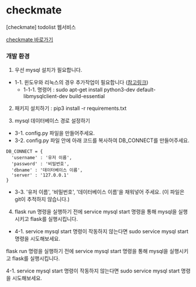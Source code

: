 # checkmate
[checkmate] todolist 웹서비스

[checkmate 바로가기](https://checkmate-todo.herokuapp.com/)
 
### 개발 환경
1. 우선 mysql 설치가 필요합니다.  
  - 1-1. 윈도우와 리눅스의 경우 추가작업이 필요합니다 ([참고링크](https://github.com/PyMySQL/mysqlclient#prerequisites))
    + 1-1-1. 명령어 : sudo apt-get install python3-dev default-libmysqlclient-dev build-essential
2. 패키지 설치하기 : pip3 install -r requirements.txt

3. mysql 데이터베이스 경로 설정하기 
  - 3-1. config.py 파일을 만들어주세요.
  - 3-2. config.py 파일 안에 아래 코드를 복사하여 DB_CONNECT를 만들어주세요.
  ```
  DB_CONNECT = {
    'username' : '유저 이름',
    'password' : '비밀번호',
    'dbname' : '데이터베이스 이름',
    'server' : '127.0.0.1'
  }
  ```
  - 3-3. '유저 이름', '비밀번호', '데이터베이스 이름'을 채워넣어 주세요. (이 파일은 git이 추적하지 않습니다.)
4. flask run 명령을 실행하기 전에 service mysql start 명령을 통해 mysql을 실행시키고 flask를 실행시킵니다. 
  - 4-1. service mysql start 명령이 작동하지 않는다면 sudo service mysql start 명령을 시도해보세요. 




flask run 명령을 실행하기 전에 service mysql start 명령을 통해 mysql을 실행시키고 flask를 실행시킵니다.


4-1. service mysql start 명령이 작동하지 않는다면 sudo service mysql start 명령을 시도해보세요.
